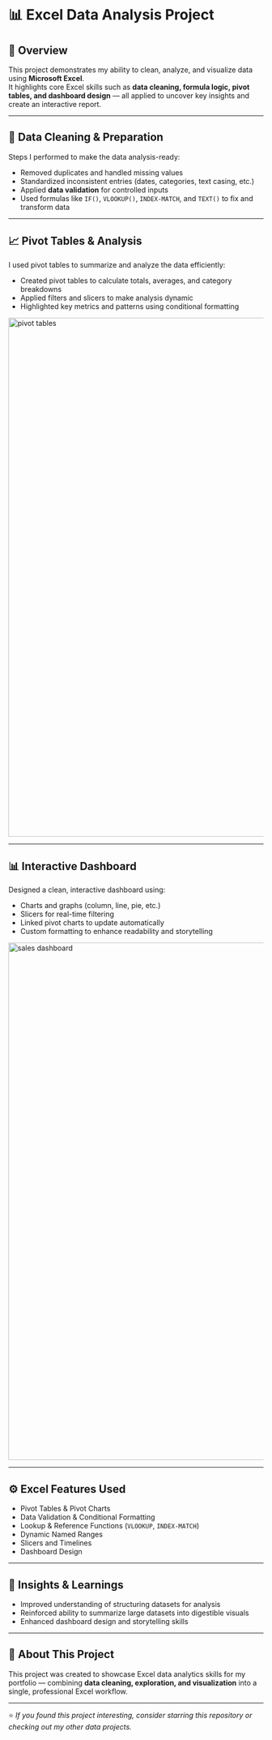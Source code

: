 # 📊 Excel Data Analysis Project

## 🧩 Overview  
This project demonstrates my ability to clean, analyze, and visualize data using **Microsoft Excel**.  
It highlights core Excel skills such as **data cleaning, formula logic, pivot tables, and dashboard design** — all applied to uncover key insights and create an interactive report.

---

## 🧹 Data Cleaning & Preparation  
Steps I performed to make the data analysis-ready:
- Removed duplicates and handled missing values  
- Standardized inconsistent entries (dates, categories, text casing, etc.)  
- Applied **data validation** for controlled inputs  
- Used formulas like `IF()`, `VLOOKUP()`, `INDEX-MATCH`, and `TEXT()` to fix and transform data  

---

## 📈 Pivot Tables & Analysis  
I used pivot tables to summarize and analyze the data efficiently:
- Created pivot tables to calculate totals, averages, and category breakdowns  
- Applied filters and slicers to make analysis dynamic  
- Highlighted key metrics and patterns using conditional formatting  

 <img width="1920" height="1024" alt="pivot tables" src="https://github.com/user-attachments/assets/8b1b0510-5aa9-4cec-8124-043aa9e36f21" />



---

## 📊 Interactive Dashboard  
Designed a clean, interactive dashboard using:
- Charts and graphs (column, line, pie, etc.)  
- Slicers for real-time filtering  
- Linked pivot charts to update automatically  
- Custom formatting to enhance readability and storytelling  

<img width="1920" height="1021" alt="sales dashboard" src="https://github.com/user-attachments/assets/b79655c0-d842-40d7-9c89-b0bfadb7f592" />


---

## ⚙️ Excel Features Used  
- Pivot Tables & Pivot Charts  
- Data Validation & Conditional Formatting  
- Lookup & Reference Functions (`VLOOKUP`, `INDEX-MATCH`)  
- Dynamic Named Ranges  
- Slicers and Timelines  
- Dashboard Design  

---

## 🧠 Insights & Learnings  
- Improved understanding of structuring datasets for analysis  
- Reinforced ability to summarize large datasets into digestible visuals  
- Enhanced dashboard design and storytelling skills  

---

## 🧾 About This Project  
This project was created to showcase Excel data analytics skills for my portfolio — combining **data cleaning, exploration, and visualization** into a single, professional Excel workflow.

---

⭐ *If you found this project interesting, consider starring this repository or checking out my other data projects.*

